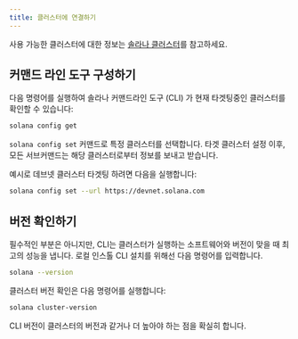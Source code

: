 ```yaml
---
title: 클러스터에 연결하기
---
```


사용 가능한 클러스터에 대한 정보는 [솔라나 클러스터](../clusters.md)를 참고하세요.

## 커맨드 라인 도구 구성하기

다음 명령어를 실행하여 솔라나 커맨드라인 도구 (CLI) 가 현재 타겟팅중인 클러스터를 확인할 수 있습니다:

```bash
solana config get
```

`solana config set` 커맨드로 특정 클러스터를 선택합니다. 타겟 클러스터 설정 이후, 모든 서브커맨드는 해당 클러스터로부터 정보를 보내고 받습니다.

예시로 데브넷 클러스터 타겟팅 하려면 다음을 실행합니다:

```bash
solana config set --url https://devnet.solana.com
```

## 버전 확인하기

필수적인 부분은 아니지만, CLI는 클러스터가 실행하는 소프트웨어와 버전이 맞을 때 최고의 성능을 냅니다. 로컬 인스톨 CLI 설치를 위해선 다음 명령어를 입력합니다.

```bash
solana --version
```

클러스터 버전 확인은 다음 명령어를 실행합니다:

```bash
solana cluster-version
```

CLI 버전이 클러스터의 버전과 같거나 더 높아야 하는 점을 확실히 합니다.

